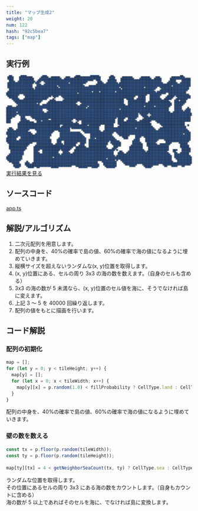 ```yaml
---
title: "マップ生成2"
weight: 20
num: 122
hash: "92c5bea7"
tags: ["map"]
---
```


## 実行例

![](./static/images/92c5bea7/0.png)
[実行結果を見る](./static/play/92c5bea7/index.html)

## ソースコード

[app.ts](./static/code/92c5bea7/app.ts)

## 解説/アルゴリズム

1. 二次元配列を用意します。
1. 配列の中身を、40%の確率で島の値、60%の確率で海の値になるように埋めていきます。
1. 縦横サイズを超えないランダムな(x, y)位置を取得します。
1. (x, y)位置にある、セルの周り 3x3 の海の数を数えます。（自身のセルも含める）
1. 3x3 の海の数が 5 未満なら、(x, y)位置のセル値を海に、そうでなければ島に変えます。
1. 上記 3 ～ 5 を 40000 回繰り返します。
1. 配列の値をもとに描画を行います。

## コード解説

### 配列の初期化

```typescript
map = [];
for (let y = 0; y < tileHeight; y++) {
  map[y] = [];
  for (let x = 0; x < tileWidth; x++) {
    map[y][x] = p.random(1.0) < fillProbability ? CellType.land : CellType.sea;
  }
}
```

配列の中身を、40%の確率で島の値、60%の確率で海の値になるように埋めていきます。

### 壁の数を数える

```typescript
const tx = p.floor(p.random(tileWidth));
const ty = p.floor(p.random(tileHeight));

map[ty][tx] = 4 < getNeighborSeaCount(tx, ty) ? CellType.sea : CellType.land;
```

ランダムな位置を取得します。  
その位置にあるセルの周り 3x3 にある海の数をカウントします。（自身もカウントに含める）  
海の数が 5 以上であればそのセルを海に、でなければ島に変換します。

